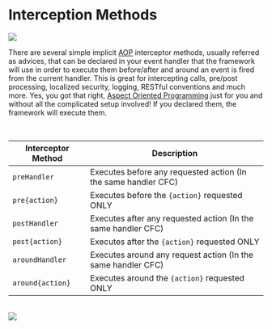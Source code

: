 # Interception Methods

<img src="https://coldbox.ortusbooks.com/content/images/eventhandler-prepost.jpg"/>

<br>

There are several simple implicit [AOP](http://en.wikipedia.org/wiki/Aspect-oriented_programming) interceptor methods, usually referred as advices, that can be declared in your event handler that the framework will use in order to execute them before/after and around an event is fired from the current handler. This is great for intercepting calls, pre/post processing, localized security, logging, RESTful conventions and much more. Yes, you got that right, [Aspect Oriented Programming](http://en.wikipedia.org/wiki/Aspect-oriented_programming) just for you and without all the complicated setup involved! If you declared them, the framework will execute them.

<br>

| Interceptor Method | Description |
| -- | -- |
| `preHandler` | Executes before any requested action (In the same handler CFC)  |
| `pre{action}` | Executes before the `{action}` requested ONLY |
| `postHandler` | Executes after any requested action (In the same handler CFC)  |
| `post{action}` | Executes after the `{action}` requested ONLY |
| `aroundHandler` | Executes around any request action (In the same handler CFC)
| `around{action}` | Executes around the `{action}` requested ONLY

<br>

<img src="https://coldbox.ortusbooks.com/content/images/eventhandler-around.jpg"/>